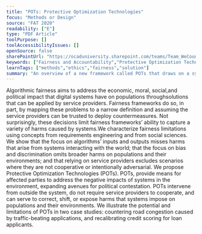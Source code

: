 ```yaml
---
title: "POTs: Protective Optimization Technologies"
focus: "Methods or Design"
source: "FAT 2020"
readability: ["E"]
type: "PDF Article"
toolPurpose: []
toolAccessibilityIssues: []
openSource: false
sharePointUrl: "https://ocaduniversity.sharepoint.com/teams/Team_WeCount/Shared%20Documents/Resources%20and%20Tools/Literature%20(curated)/Protective%20Optimization%20Technologies.pdf"
keywords: ["Fairness and Accountability","Protective Optimization Technologie"]
learnTags: ["methods","ethics","fairness","solution"]
summary: "An overview of a new framework called POTs that draws on a systems framework to manage harms rather than using the fairness framework.  "
---
```

Algorithmic fairness aims to address the economic, moral, social,and political impact that digital systems have on populations throughsolutions that can be applied by service providers. Fairness frameworks do so, in part, by mapping these problems to a narrow definition and assuming the service providers can be trusted to deploy countermeasures. Not surprisingly, these decisions limit fairness frameworks’ ability to capture a variety of harms caused by systems.We characterize fairness limitations using concepts from requirements engineering and from social sciences. We show that the focus on algorithms’ inputs and outputs misses harms that arise from systems interacting with the world; that the focus on bias and discrimination omits broader harms on populations and their environments; and that relying on service providers excludes scenarios where they are not cooperative or intentionally adversarial. We propose Protective Optimization Technologies (POTs). POTs, provide means for affected parties to address the negative impacts of systems in the environment, expanding avenues for political contestation. POTs intervene from outside the system, do not require service providers to cooperate, and can serve to correct, shift, or expose harms that systems impose on populations and their environments. We illustrate the potential and limitations of POTs in two case studies: countering road congestion caused by traffic-beating applications, and recalibrating credit scoring for loan applicants.
